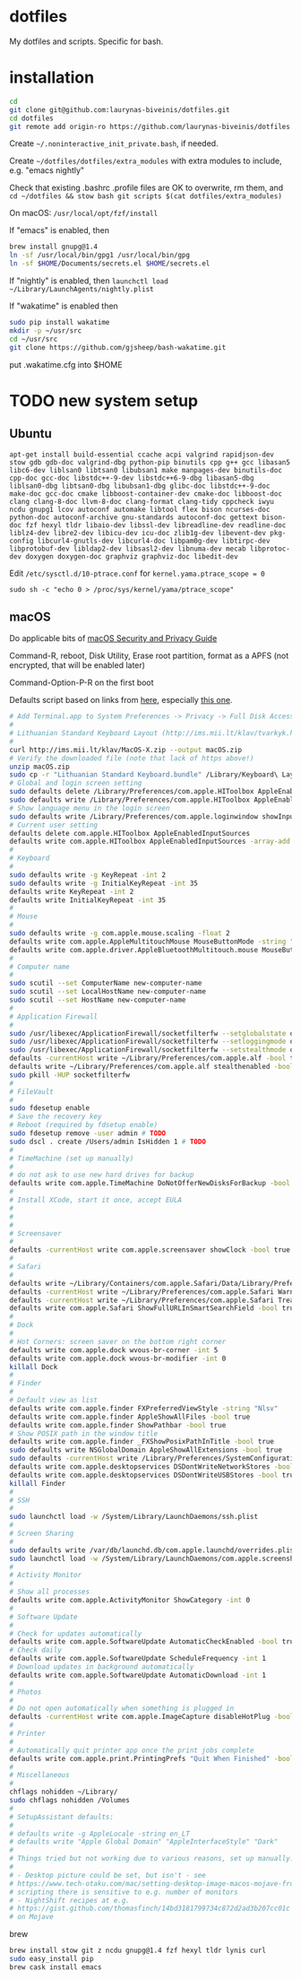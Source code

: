 # dotfiles
My dotfiles and scripts. Specific for bash.

# installation
```bash
cd
git clone git@github.com:laurynas-biveinis/dotfiles.git
cd dotfiles
git remote add origin-ro https://github.com/laurynas-biveinis/dotfiles.git
````

Create `~/.noninteractive_init_private.bash`, if needed.

Create `~/dotfiles/dotfiles/extra_modules` with extra modules to include, e.g. "emacs nightly"

Check that existing .bashrc .profile files are OK to overwrite, rm them, and
`cd ~/dotfiles && stow bash git scripts $(cat dotfiles/extra_modules)`

On macOS:
`/usr/local/opt/fzf/install`

If "emacs" is enabled, then 
```bash
brew install gnupg@1.4
ln -sf /usr/local/bin/gpg1 /usr/local/bin/gpg
ln -sf $HOME/Documents/secrets.el $HOME/secrets.el
```

If "nightly" is enabled, then `launchctl load ~/Library/LaunchAgents/nightly.plist`

If "wakatime" is enabled then
```bash
sudo pip install wakatime
mkdir -p ~/usr/src
cd ~/usr/src
git clone https://github.com/gjsheep/bash-wakatime.git
```

put .wakatime.cfg into $HOME

# TODO new system setup
## Ubuntu
`apt-get install build-essential ccache acpi valgrind rapidjson-dev stow gdb gdb-doc valgrind-dbg python-pip binutils cpp g++ gcc libasan5 libc6-dev liblsan0 libtsan0 libubsan1 make manpages-dev binutils-doc cpp-doc gcc-doc libstdc++-9-dev libstdc++6-9-dbg libasan5-dbg liblsan0-dbg libtsan0-dbg libubsan1-dbg glibc-doc libstdc++-9-doc make-doc gcc-doc cmake libboost-container-dev cmake-doc libboost-doc clang clang-8-doc llvm-8-doc clang-format clang-tidy cppcheck iwyu ncdu gnupg1 lcov autoconf automake libtool flex bison ncurses-doc python-doc autoconf-archive gnu-standards autoconf-doc gettext bison-doc fzf hexyl tldr libaio-dev libssl-dev libreadline-dev readline-doc liblz4-dev libre2-dev libicu-dev icu-doc zlib1g-dev libevent-dev pkg-config libcurl4-gnutls-dev libcurl4-doc libpam0g-dev libtirpc-dev libprotobuf-dev libldap2-dev libsasl2-dev libnuma-dev mecab libprotoc-dev doxygen doxygen-doc graphviz graphviz-doc libedit-dev`

Edit `/etc/sysctl.d/10-ptrace.conf` for `kernel.yama.ptrace_scope = 0`

`sudo sh -c "echo 0 > /proc/sys/kernel/yama/ptrace_scope"`

## macOS

Do applicable bits of [macOS Security and Privacy Guide](https://github.com/drduh/macOS-Security-and-Privacy-Guide)

Command-R, reboot, Disk Utility, Erase root partition, format as a APFS (not encrypted, that will be enabled later)

Command-Option-P-R on the first boot

Defaults script based on links from [here](https://pawelgrzybek.com/change-macos-user-preferences-via-command-line/), especially [this one](https://github.com/mathiasbynens/dotfiles/blob/master/.macos).

```bash
# Add Terminal.app to System Preferences -> Privacy -> Full Disk Access
#
# Lithuanian Standard Keyboard Layout (http://ims.mii.lt/klav/tvarkyk.html)
#
curl http://ims.mii.lt/klav/MacOS-X.zip --output macOS.zip
# Verify the downloaded file (note that lack of https above!)
unzip macOS.zip
sudo cp -r "Lithuanian Standard Keyboard.bundle" /Library/Keyboard\ Layouts
# Global and login screen setting
sudo defaults delete /Library/Preferences/com.apple.HIToolbox AppleEnabledInputSources
sudo defaults write /Library/Preferences/com.apple.HIToolbox AppleEnabledInputSources -array-add '<dict><key>InputSourceKind</key><string>Keyboard Layout</string><key>KeyboardLayout ID</key><integer>-4377</integer><key>KeyboardLayout Name</key><string>Lithuanian Standard</string></dict>'
# Show language menu in the login screen
sudo defaults write /Library/Preferences/com.apple.loginwindow showInputMenu -bool true
# Current user setting
defaults delete com.apple.HIToolbox AppleEnabledInputSources
defaults write com.apple.HIToolbox AppleEnabledInputSources -array-add '<dict><key>InputSourceKind</key><string>Keyboard Layout</string><key>KeyboardLayout ID</key><integer>-4377</integer><key>KeyboardLayout Name</key><string>Lithuanian Standard</string></dict>'
#
# Keyboard
#
sudo defaults write -g KeyRepeat -int 2
sudo defaults write -g InitialKeyRepeat -int 35
defaults write KeyRepeat -int 2
defaults write InitialKeyRepeat -int 35
#
# Mouse
#
sudo defaults write -g com.apple.mouse.scaling -float 2
defaults write com.apple.AppleMultitouchMouse MouseButtonMode -string "TwoButton"
defaults write com.apple.driver.AppleBluetoothMultitouch.mouse MouseButtonMode -string "TwoButton"
#
# Computer name
#
sudo scutil --set ComputerName new-computer-name
sudo scutil --set LocalHostName new-computer-name
sudo scutil --set HostName new-computer-name
#
# Application Firewall
#
sudo /usr/libexec/ApplicationFirewall/socketfilterfw --setglobalstate on
sudo /usr/libexec/ApplicationFirewall/socketfilterfw --setloggingmode on
sudo /usr/libexec/ApplicationFirewall/socketfilterfw --setstealthmode on
defaults -currentHost write ~/Library/Preferences/com.apple.alf -bool true
defaults write ~/Library/Preferences/com.apple.alf stealthenabled -bool true
sudo pkill -HUP socketfilterfw
#
# FileVault
#
sudo fdesetup enable
# Save the recovery key
# Reboot (required by fdsetup enable)
sudo fdesetup remove -user admin # TODO
sudo dscl . create /Users/admin IsHidden 1 # TODO
#
# TimeMachine (set up manually)
#
# do not ask to use new hard drives for backup
defaults write com.apple.TimeMachine DoNotOfferNewDisksForBackup -bool true
#
# Install XCode, start it once, accept EULA
#
#
#
# Screensaver
#
defaults -currentHost write com.apple.screensaver showClock -bool true
#
# Safari
#
defaults write ~/Library/Containers/com.apple.Safari/Data/Library/Preferences/com.apple.Safari AutoOpenSafeDownloads -bool false
defaults -currentHost write ~/Library/Preferences/com.apple.Safari WarnAboutFraudulentWebsites -bool true
defaults -currentHost write ~/Library/Preferences/com.apple.Safari TreatSHA1CertificatesAsInsecure -bool true
defaults write com.apple.Safari ShowFullURLInSmartSearchField -bool true
#
# Dock
#
# Hot Corners: screen saver on the bottom right corner
defaults write com.apple.dock wvous-br-corner -int 5
defaults write com.apple.dock wvous-br-modifier -int 0
killall Dock
#
# Finder
#
# Default view as list
defaults write com.apple.finder FXPreferredViewStyle -string "Nlsv"
defaults write com.apple.finder AppleShowAllFiles -bool true
defaults write com.apple.finder ShowPathbar -bool true
# Show POSIX path in the window title
defaults write com.apple.finder _FXShowPosixPathInTitle -bool true
sudo defaults write NSGlobalDomain AppleShowAllExtensions -bool true
sudo defaults -currentHost write /Library/Preferences/SystemConfiguration/com.apple.finder AppleShowAllFiles -bool true
defaults write com.apple.desktopservices DSDontWriteNetworkStores -bool true
defaults write com.apple.desktopservices DSDontWriteUSBStores -bool true
killall Finder
#
# SSH
#
sudo launchctl load -w /System/Library/LaunchDaemons/ssh.plist
#
# Screen Sharing
#
sudo defaults write /var/db/launchd.db/com.apple.launchd/overrides.plist com.apple.screensharing -dict Disabled -bool false
sudo launchctl load -w /System/Library/LaunchDaemons/com.apple.screensharing.plist
#
# Activity Monitor
#
# Show all processes
defaults write com.apple.ActivityMonitor ShowCategory -int 0
#
# Software Update
#
# Check for updates automatically
defaults write com.apple.SoftwareUpdate AutomaticCheckEnabled -bool true
# Check daily
defaults write com.apple.SoftwareUpdate ScheduleFrequency -int 1
# Download updates in background automatically
defaults write com.apple.SoftwareUpdate AutomaticDownload -int 1
#
# Photos
#
# Do not open automatically when something is plugged in
defaults -currentHost write com.apple.ImageCapture disableHotPlug -bool true
#
# Printer
#
# Automatically quit printer app once the print jobs complete
defaults write com.apple.print.PrintingPrefs "Quit When Finished" -bool true
#
# Miscellaneous
#
chflags nohidden ~/Library/
sudo chflags nohidden /Volumes
#
# SetupAssistant defaults:
#
# defaults write -g AppleLocale -string en_LT
# defaults write "Apple Global Domain" "AppleInterfaceStyle" "Dark"
#
# Things tried but not working due to various reasons, set up manually:
#
# - Desktop picture could be set, but isn't - see 
# https://www.tech-otaku.com/mac/setting-desktop-image-macos-mojave-from-command-line/ -
# scripting there is sensitive to e.g. number of monitors
# - NightShift recipes at e.g. 
# https://gist.github.com/thomasfinch/14bd3181799734c872d2ad3b207cc01c have no effect 
# on Mojave
```

brew

```bash
brew install stow git z ncdu gnupg@1.4 fzf hexyl tldr lynis curl
sudo easy_install pip
brew cask install emacs
```
